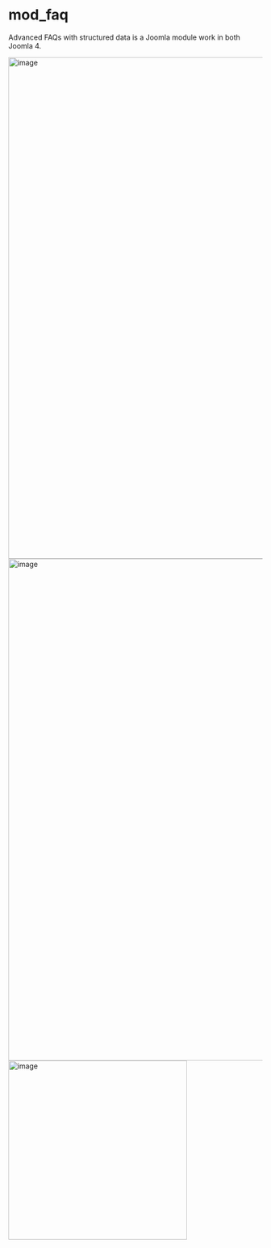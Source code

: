 # mod_faq
Advanced FAQs with structured data is a Joomla module work in both Joomla 4.

<img width="992" alt="image" src="https://user-images.githubusercontent.com/53170094/187039456-96fffad0-8300-46b7-bc4e-30a60de3e837.png">

<img width="993" alt="image" src="https://user-images.githubusercontent.com/53170094/187039199-9269a3d0-371c-4e09-a433-7f29f0d5b8d0.png">

<img width="354" alt="image" src="https://user-images.githubusercontent.com/53170094/187039229-049e2a80-e376-4a60-9173-9cc972791772.png">
